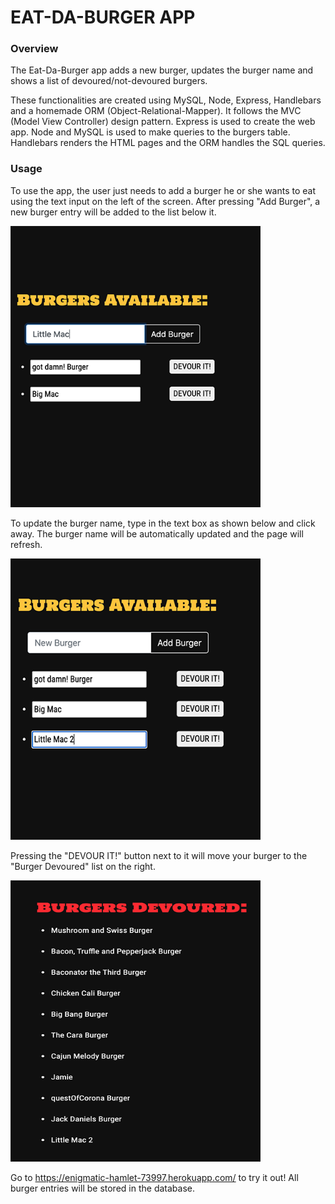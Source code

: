 # EAT-DA-BURGER APP

### Overview

The Eat-Da-Burger app adds a new burger, updates the burger name and shows a list of devoured/not-devoured burgers.

These functionalities are created using MySQL, Node, Express, Handlebars and a homemade ORM (Object-Relational-Mapper). It follows the MVC (Model View Controller) design pattern. Express is used to create the web app. Node and MySQL is used to make queries to the burgers table. Handlebars renders the HTML pages and the ORM handles the SQL queries.

### Usage

To use the app, the user just needs to add a burger he or she wants to eat using the text input on the left of the screen. After pressing "Add Burger", a new burger entry will be added to the list below it. 

<img src="./public/img/addBurger.png" alt="add burger" width="400" height="450"/>

To update the burger name, type in the text box as shown below and click away. The burger name will be automatically updated and the page will refresh.

<img src="./public/img/updateBurger.png" alt="update burger" width="400" height="450"/>

Pressing the "DEVOUR IT!" button next to it will move your burger to the "Burger Devoured" list on the right.

<img src="./public/img/devouredBurger.png" alt="devour burger" width="400" height="450"/>

Go to https://enigmatic-hamlet-73997.herokuapp.com/ to try it out! All burger entries will be stored in the database.
